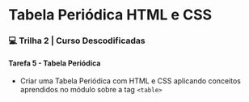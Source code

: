 # Tabela Periódica HTML e CSS

### :computer: Trilha 2 | Curso Descodificadas

#### Tarefa 5 - Tabela Periódica

- Criar uma Tabela Periódica com HTML e CSS aplicando conceitos aprendidos no módulo sobre a tag  `<table>` 